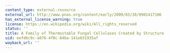```yaml
---
content_type: external-resource
external_url: http://www.pnas.org/content/early/2009/03/20/0901417106
has_external_license_warning: true
license: https://en.wikipedia.org/wiki/All_rights_reserved
status: ''
title: A Family of Thermostable Fungal Cellulases Created by Structure-Guided Recombination
uid: eefd6c9c-a076-4f0c-84ba-141e031935af
wayback_url: ''
---
```

